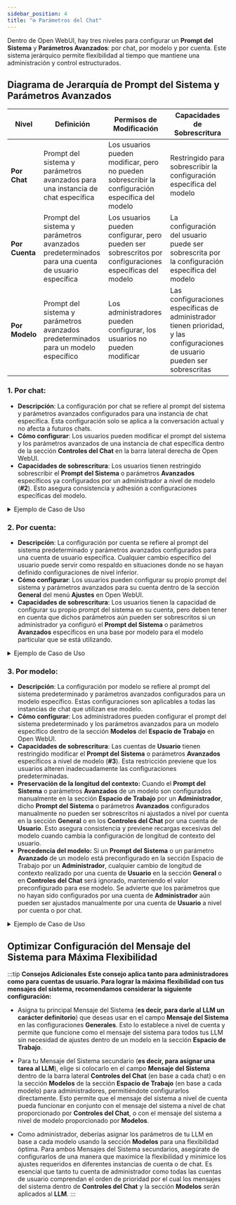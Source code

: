 ```yaml
---
sidebar_position: 4
title: "⚙️ Parámetros del Chat"
---
```


Dentro de Open WebUI, hay tres niveles para configurar un **Prompt del Sistema** y **Parámetros Avanzados**: por chat, por modelo y por cuenta. Este sistema jerárquico permite flexibilidad al tiempo que mantiene una administración y control estructurados.

## Diagrama de Jerarquía de Prompt del Sistema y Parámetros Avanzados

| **Nivel** | **Definición** | **Permisos de Modificación** | **Capacidades de Sobrescritura** |
| --- | --- | --- | --- |
| **Por Chat** | Prompt del sistema y parámetros avanzados para una instancia de chat específica | Los usuarios pueden modificar, pero no pueden sobrescribir la configuración específica del modelo | Restringido para sobrescribir la configuración específica del modelo |
| **Por Cuenta** | Prompt del sistema y parámetros avanzados predeterminados para una cuenta de usuario específica | Los usuarios pueden configurar, pero pueden ser sobrescritos por configuraciones específicas del modelo | La configuración del usuario puede ser sobrescrita por la configuración específica del modelo |
| **Por Modelo** | Prompt del sistema y parámetros avanzados predeterminados para un modelo específico | Los administradores pueden configurar, los usuarios no pueden modificar | Las configuraciones específicas de administrador tienen prioridad, y las configuraciones de usuario pueden ser sobrescritas |

### 1. **Por chat:**

- **Descripción**: La configuración por chat se refiere al prompt del sistema y parámetros avanzados configurados para una instancia de chat específica. Esta configuración solo se aplica a la conversación actual y no afecta a futuros chats.
- **Cómo configurar**: Los usuarios pueden modificar el prompt del sistema y los parámetros avanzados de una instancia de chat específica dentro de la sección **Controles del Chat** en la barra lateral derecha de Open WebUI.
- **Capacidades de sobrescritura**: Los usuarios tienen restringido sobrescribir el **Prompt del Sistema** o parámetros **Avanzados** específicos ya configurados por un administrador a nivel de modelo (**#2**). Esto asegura consistencia y adhesión a configuraciones específicas del modelo.

<details>
<summary>Ejemplo de Caso de Uso</summary>
:::tip **Por chat:**
Supongamos que un usuario desea configurar un prompt del sistema personalizado para una conversación específica. Puede hacerlo accediendo a la sección **Controles del Chat** y modificando el campo **Prompt del Sistema**. Estos cambios solo se aplicarán a la sesión de chat actual.
:::
</details>

### 2. **Por cuenta:**

- **Descripción**: La configuración por cuenta se refiere al prompt del sistema predeterminado y parámetros avanzados configurados para una cuenta de usuario específica. Cualquier cambio específico del usuario puede servir como respaldo en situaciones donde no se hayan definido configuraciones de nivel inferior.
- **Cómo configurar**: Los usuarios pueden configurar su propio prompt del sistema y parámetros avanzados para su cuenta dentro de la sección **General** del menú **Ajustes** en Open WebUI.
- **Capacidades de sobrescritura**: Los usuarios tienen la capacidad de configurar su propio prompt del sistema en su cuenta, pero deben tener en cuenta que dichos parámetros aún pueden ser sobrescritos si un administrador ya configuró el **Prompt del Sistema** o parámetros **Avanzados** específicos en una base por modelo para el modelo particular que se está utilizando.

<details>
<summary>Ejemplo de Caso de Uso</summary>
:::tip **Por cuenta:**
Supongamos que un usuario desea configurar su propio prompt del sistema para su cuenta. Puede hacerlo accediendo al menú **Ajustes** y modificando el campo **Prompt del Sistema**.
:::
</details>

### 3. **Por modelo:**

- **Descripción**: La configuración por modelo se refiere al prompt del sistema predeterminado y parámetros avanzados configurados para un modelo específico. Estas configuraciones son aplicables a todas las instancias de chat que utilizan ese modelo.
- **Cómo configurar**: Los administradores pueden configurar el prompt del sistema predeterminado y los parámetros avanzados para un modelo específico dentro de la sección **Modelos** del **Espacio de Trabajo** en Open WebUI.
- **Capacidades de sobrescritura**: Las cuentas de **Usuario** tienen restringido modificar el **Prompt del Sistema** o parámetros **Avanzados** específicos a nivel de modelo (**#3**). Esta restricción previene que los usuarios alteren inadecuadamente las configuraciones predeterminadas.
- **Preservación de la longitud del contexto:** Cuando el **Prompt del Sistema** o parámetros **Avanzados** de un modelo son configurados manualmente en la sección **Espacio de Trabajo** por un **Administrador**, dicho **Prompt del Sistema** o parámetros **Avanzados** configurados manualmente no pueden ser sobrescritos ni ajustados a nivel por cuenta en la sección **General** o en los **Controles del Chat** por una cuenta de **Usuario**. Esto asegura consistencia y previene recargas excesivas del modelo cuando cambia la configuración de longitud de contexto del usuario.
- **Precedencia del modelo:** Si un **Prompt del Sistema** o un parámetro **Avanzado** de un modelo está preconfigurado en la sección Espacio de Trabajo por un **Administrador**, cualquier cambio de longitud de contexto realizado por una cuenta de **Usuario** en la sección **General** o en **Controles del Chat** será ignorado, manteniendo el valor preconfigurado para ese modelo. Se advierte que los parámetros que no hayan sido configurados por una cuenta de **Administrador** aún pueden ser ajustados manualmente por una cuenta de **Usuario** a nivel por cuenta o por chat.

<details>
<summary>Ejemplo de Caso de Uso</summary>
:::tip **Por modelo**:
Supongamos que un administrador quiere configurar un mensaje del sistema predeterminado para un modelo específico. Puede hacerlo accediendo a la sección **Modelos** y modificando el campo **Mensaje del Sistema** para el modelo correspondiente. Todas las instancias de chat que usen este modelo utilizarán automáticamente el mensaje del sistema y los parámetros avanzados del modelo.
:::
</details>


## **Optimizar Configuración del Mensaje del Sistema para Máxima Flexibilidad**

:::tip **Consejos Adicionales**
**Este consejo aplica tanto para administradores como para cuentas de usuario. Para lograr la máxima flexibilidad con tus mensajes del sistema, recomendamos considerar la siguiente configuración:**

- Asigna tu principal Mensaje del Sistema (**es decir, para darle al LLM un carácter definitorio**) que deseas usar en el campo **Mensaje del Sistema** en las configuraciones **Generales**. Esto lo establece a nivel de cuenta y permite que funcione como el mensaje del sistema para todos tus LLM sin necesidad de ajustes dentro de un modelo en la sección **Espacio de Trabajo**.

- Para tu Mensaje del Sistema secundario (**es decir, para asignar una tarea al LLM**), elige si colocarlo en el campo **Mensaje del Sistema** dentro de la barra lateral **Controles del Chat** (en base a cada chat) o en la sección **Modelos** de la sección **Espacio de Trabajo** (en base a cada modelo) para administradores, permitiéndote configurarlos directamente. Esto permite que el mensaje del sistema a nivel de cuenta pueda funcionar en conjunto con el mensaje del sistema a nivel de chat proporcionado por **Controles del Chat**, o con el mensaje del sistema a nivel de modelo proporcionado por **Modelos**.

- Como administrador, deberías asignar los parámetros de tu LLM en base a cada modelo usando la sección **Modelos** para una flexibilidad óptima. Para ambos Mensajes del Sistema secundarios, asegúrate de configurarlos de una manera que maximice la flexibilidad y minimice los ajustes requeridos en diferentes instancias de cuenta o de chat. Es esencial que tanto tu cuenta de administrador como todas las cuentas de usuario comprendan el orden de prioridad por el cual los mensajes del sistema dentro de **Controles del Chat** y la sección **Modelos** serán aplicados al **LLM**.
:::
